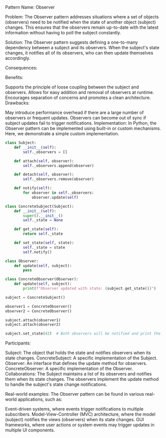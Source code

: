 Pattern Name: Observer

Problem: The Observer pattern addresses situations where a set of objects (observers) need to be notified when the state of another object (subject) changes. This ensures that the observers remain up-to-date with the latest information without having to poll the subject constantly.

Solution: The Observer pattern suggests defining a one-to-many dependency between a subject and its observers. When the subject's state changes, it notifies all of its observers, who can then update themselves accordingly.

Consequences:

Benefits:

Supports the principle of loose coupling between the subject and observers.
Allows for easy addition and removal of observers at runtime.
Encourages separation of concerns and promotes a clean architecture.
Drawbacks:

May introduce performance overhead if there are a large number of observers or frequent updates.
Observers can become out of sync if subject updates fail to trigger notifications.
Implementation: In Python, the Observer pattern can be implemented using built-in or custom mechanisms. Here, we demonstrate a simple custom implementation.

```python
class Subject:
    def __init__(self):
        self._observers = []

    def attach(self, observer):
        self._observers.append(observer)

    def detach(self, observer):
        self._observers.remove(observer)

    def notify(self):
        for observer in self._observers:
            observer.update(self)

class ConcreteSubject(Subject):
    def __init__(self):
        super().__init__()
        self._state = None

    def get_state(self):
        return self._state

    def set_state(self, state):
        self._state = state
        self.notify()

class Observer:
    def update(self, subject):
        pass

class ConcreteObserver(Observer):
    def update(self, subject):
        print(f"Observer updated with state: {subject.get_state()}")

subject = ConcreteSubject()

observer1 = ConcreteObserver()
observer2 = ConcreteObserver()

subject.attach(observer1)
subject.attach(observer2)

subject.set_state(42)  # Both observers will be notified and print the new state.

```

Participants:

Subject: The object that holds the state and notifies observers when its state changes.
ConcreteSubject: A specific implementation of the Subject.
Observer: An interface that defines the update method for observers.
ConcreteObserver: A specific implementation of the Observer.
Collaborations: The Subject maintains a list of its observers and notifies them when its state changes. The observers implement the update method to handle the subject's state change notifications.

Real-world examples: The Observer pattern can be found in various real-world applications, such as:

Event-driven systems, where events trigger notifications to multiple subscribers.
Model-View-Controller (MVC) architecture, where the model (subject) notifies the views (observers) when its state changes.
GUI frameworks, where user actions or system events may trigger updates in multiple UI components.
